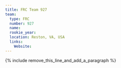 ```yaml
---
title: FRC Team 927
team:
  type: FRC
  number: 927
  name:
  rookie_year:
  location: Reston, VA, USA
  links:
    Website:
---
```


{% include remove_this_line_and_add_a_paragraph %}